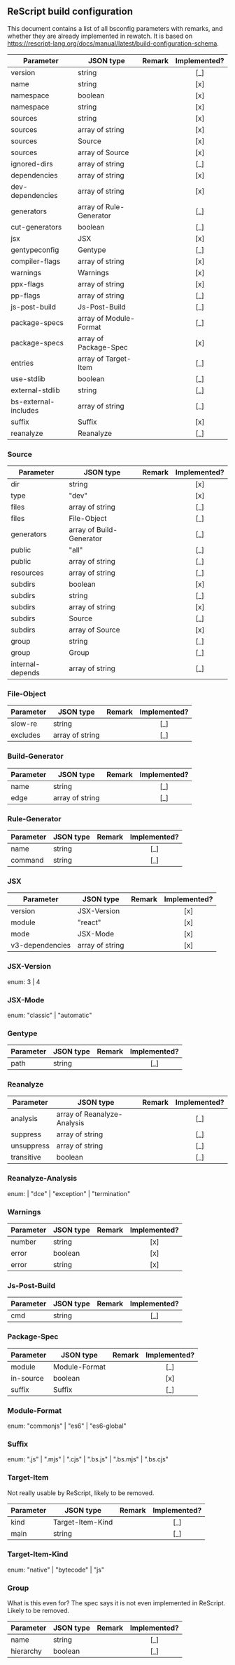 ## ReScript build configuration

This document contains a list of all bsconfig parameters with remarks, and whether they are already implemented in rewatch. It is based on https://rescript-lang.org/docs/manual/latest/build-configuration-schema.

| Parameter            | JSON type               | Remark | Implemented? |
| -------------------- | ----------------------- | ------ | :----------: |
| version              | string                  |        |     [_]      |
| name                 | string                  |        |     [x]      |
| namespace            | boolean                 |        |     [x]      |
| namespace            | string                  |        |     [x]      |
| sources              | string                  |        |     [x]      |
| sources              | array of string         |        |     [x]      |
| sources              | Source                  |        |     [x]      |
| sources              | array of Source         |        |     [x]      |
| ignored-dirs         | array of string         |        |     [_]      |
| dependencies         | array of string         |        |     [x]      |
| dev-dependencies     | array of string         |        |     [x]      |
| generators           | array of Rule-Generator |        |     [_]      |
| cut-generators       | boolean                 |        |     [_]      |
| jsx                  | JSX                     |        |     [x]      |
| gentypeconfig        | Gentype                 |        |     [_]      |
| compiler-flags       | array of string         |        |     [x]      |
| warnings             | Warnings                |        |     [x]      |
| ppx-flags            | array of string         |        |     [x]      |
| pp-flags             | array of string         |        |     [_]      |
| js-post-build        | Js-Post-Build           |        |     [_]      |
| package-specs        | array of Module-Format  |        |     [_]      |
| package-specs        | array of Package-Spec   |        |     [x]      |
| entries              | array of Target-Item    |        |     [_]      |
| use-stdlib           | boolean                 |        |     [_]      |
| external-stdlib      | string                  |        |     [_]      |
| bs-external-includes | array of string         |        |     [_]      |
| suffix               | Suffix                  |        |     [x]      |
| reanalyze            | Reanalyze               |        |     [_]      |

### Source

| Parameter        | JSON type                | Remark | Implemented? |
| ---------------- | ------------------------ | ------ | :----------: |
| dir              | string                   |        |     [x]      |
| type             | "dev"                    |        |     [x]      |
| files            | array of string          |        |     [_]      |
| files            | File-Object              |        |     [_]      |
| generators       | array of Build-Generator |        |     [_]      |
| public           | "all"                    |        |     [_]      |
| public           | array of string          |        |     [_]      |
| resources        | array of string          |        |     [_]      |
| subdirs          | boolean                  |        |     [x]      |
| subdirs          | string                   |        |     [_]      |
| subdirs          | array of string          |        |     [x]      |
| subdirs          | Source                   |        |     [_]      |
| subdirs          | array of Source          |        |     [x]      |
| group            | string                   |        |     [_]      |
| group            | Group                    |        |     [_]      |
| internal-depends | array of string          |        |     [_]      |

### File-Object

| Parameter | JSON type       | Remark | Implemented? |
| --------- | --------------- | ------ | :----------: |
| slow-re   | string          |        |     [_]      |
| excludes  | array of string |        |     [_]      |

### Build-Generator

| Parameter | JSON type       | Remark | Implemented? |
| --------- | --------------- | ------ | :----------: |
| name      | string          |        |     [_]      |
| edge      | array of string |        |     [_]      |

### Rule-Generator

| Parameter | JSON type | Remark | Implemented? |
| --------- | --------- | ------ | :----------: |
| name      | string    |        |     [_]      |
| command   | string    |        |     [_]      |

### JSX

| Parameter       | JSON type       | Remark | Implemented? |
| --------------- | --------------- | ------ | :----------: |
| version         | JSX-Version     |        |     [x]      |
| module          | "react"         |        |     [x]      |
| mode            | JSX-Mode        |        |     [x]      |
| v3-dependencies | array of string |        |     [x]      |

### JSX-Version

enum: 3 | 4

### JSX-Mode

enum: "classic" | "automatic"

### Gentype

| Parameter | JSON type | Remark | Implemented? |
| --------- | --------- | ------ | :----------: |
| path      | string    |        |     [_]      |

### Reanalyze

| Parameter  | JSON type                   | Remark | Implemented? |
| ---------- | --------------------------- | ------ | :----------: |
| analysis   | array of Reanalyze-Analysis |        |     [_]      |
| suppress   | array of string             |        |     [_]      |
| unsuppress | array of string             |        |     [_]      |
| transitive | boolean                     |        |     [_]      |

### Reanalyze-Analysis

enum: | "dce" | "exception" | "termination"

### Warnings

| Parameter | JSON type | Remark | Implemented? |
| --------- | --------- | ------ | :----------: |
| number    | string    |        |     [x]      |
| error     | boolean   |        |     [x]      |
| error     | string    |        |     [x]      |

### Js-Post-Build

| Parameter | JSON type | Remark | Implemented? |
| --------- | --------- | ------ | :----------: |
| cmd       | string    |        |     [_]      |

### Package-Spec

| Parameter | JSON type     | Remark | Implemented? |
| --------- | ------------- | ------ | :----------: |
| module    | Module-Format |        |     [_]      |
| in-source | boolean       |        |     [x]      |
| suffix    | Suffix        |        |     [_]      |

### Module-Format

enum: "commonjs" | "es6" | "es6-global"

### Suffix

enum: ".js" | ".mjs" | ".cjs" | ".bs.js" | ".bs.mjs" | ".bs.cjs"

### Target-Item

Not really usable by ReScript, likely to be removed.

| Parameter | JSON type        | Remark | Implemented? |
| --------- | ---------------- | ------ | :----------: |
| kind      | Target-Item-Kind |        |     [_]      |
| main      | string           |        |     [_]      |

### Target-Item-Kind

enum: "native" | "bytecode" | "js"

### Group

What is this even for? The spec says it is not even implemented in ReScript. Likely to be removed.

| Parameter | JSON type | Remark | Implemented? |
| --------- | --------- | ------ | :----------: |
| name      | string    |        |     [_]      |
| hierarchy | boolean   |        |     [_]      |
